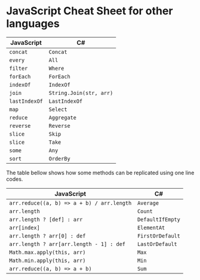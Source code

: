 # JavaScript Cheat Sheet for other languages

| JavaScript    | C#                      |
| ------------- | ----------------------- |
| `concat`      | `Concat`                |
| `every`       | `All`                   |
| `filter`      | `Where`                 |
| `forEach`     | `ForEach`               |
| `indexOf`     | `IndexOf`               |
| `join`        | `String.Join(str, arr)` |
| `lastIndexOf` | `LastIndexOf`           |
| `map`         | `Select`                |
| `reduce`      | `Aggregate`             |
| `reverse`     | `Reverse`               |
| `slice`       | `Skip`                  |
| `slice`       | `Take`                  |
| `some`        | `Any`                   |
| `sort`        | `OrderBy`               |

The table bellow shows how some methods can be replicated using one line codes.

| JavaScript                                 | C#               |
| ------------------------------------------ | ---------------- |
| `arr.reduce((a, b) => a + b) / arr.length` | `Average`        |
| `arr.length`                               | `Count`          |
| `arr.length ? [def] : arr`                 | `DefaultIfEmpty` |
| `arr[index]`                               | `ElementAt`      |
| `arr.length ? arr[0] : def`                | `FirstOrDefault` |
| `arr.length ? arr[arr.length - 1] : def`   | `LastOrDefault`  |
| `Math.max.apply(this, arr)`                | `Max`            |
| `Math.min.apply(this, arr)`                | `Min`            |
| `arr.reduce((a, b) => a + b)`              | `Sum`            |
